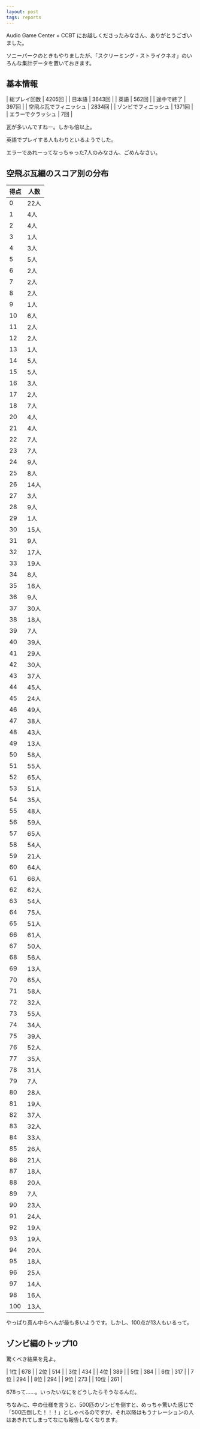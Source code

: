 ```yaml
---
layout: post
tags: reports
---
```


Audio Game Center + CCBT にお越しくださったみなさん、ありがとうございました。

ソニーパークのときもやりましたが、「スクリーミング・ストライクネオ」のいろんな集計データを置いておきます。

## 基本情報

| 総プレイ回数 | 4205回 |
| 日本語 | 3643回 |
| 英語 | 562回 |
| 途中で終了 | 397回 |
| 空飛ぶ瓦でフィニッシュ | 2834回 |
| ゾンビでフィニッシュ | 1371回 | 
| エラーでクラッシュ | 7回 | 

瓦が多いんですねー。しかも倍以上。

英語でプレイする人もわりといるようでした。

エラーであれーってなっちゃった7人のみなさん、ごめんなさい。

## 空飛ぶ瓦編のスコア別の分布

| 得点 | 人数 |
| --- | --- |
| 0 | 22人 |
| 1 | 4人 |
| 2 | 4人 |
| 3 | 1人 |
| 4 | 3人 |
| 5 | 5人 |
| 6 | 2人 |
| 7 | 2人 |
| 8 | 2人 |
| 9 | 1人 |
| 10 |6人 |
| 11 | 2人 |
| 12 | 2人 |
| 13 | 1人 |
| 14 | 5人 |
| 15 | 5人 |
| 16 | 3人 |
| 17 | 2人 |
| 18 | 7人 |
| 20 | 4人 |
| 21 | 4人 |
| 22 | 7人 |
| 23 | 7人 |
| 24 | 9人 |
| 25 | 8人 |
| 26 | 14人 |
| 27 | 3人 |
| 28 | 9人 |
| 29 | 1人 |
| 30 | 15人 |
| 31 | 9人 |
| 32 | 17人 |
| 33 | 19人 |
| 34 | 8人 |
| 35 | 16人 |
| 36 | 9人 |
| 37 | 30人 |
| 38 | 18人 |
| 39 | 7人 |
| 40 | 39人 |
| 41 | 29人 |
| 42 | 30人 |
| 43 | 37人 |
| 44 | 45人 |
| 45 | 24人 |
| 46 | 49人 |
| 47 | 38人 |
| 48 | 43人 |
| 49 | 13人 |
| 50 | 58人 |
| 51 | 55人 |
| 52 | 65人 |
| 53 | 51人 |
| 54 | 35人 |
| 55 | 48人 |
| 56 | 59人 |
| 57 | 65人 |
| 58 | 54人 |
| 59 | 21人 |
| 60 | 64人 |
| 61 | 66人 |
| 62 | 62人 |
| 63 | 54人 |
| 64 | 75人 |
| 65 | 51人 |
| 66 | 61人 |
| 67 | 50人 |
| 68 | 56人 |
| 69 | 13人 |
| 70 | 65人 |
| 71 | 58人 |
| 72 | 32人 |
| 73 | 55人 |
| 74 | 34人 |
| 75 | 39人 |
| 76 | 52人 |
| 77 | 35人 |
| 78 | 31人 |
| 79 | 7人 |
| 80 | 28人 |
| 81 | 19人 |
| 82 | 37人 |
| 83 | 32人 |
| 84 | 33人 |
| 85 | 26人 |
| 86 | 21人 |
| 87 | 18人 |
| 88 | 20人 |
| 89 | 7人 |
| 90 | 23人 |
| 91 | 24人 |
| 92 | 19人 |
| 93 | 19人 |
| 94 | 20人 |
| 95 | 18人 |
| 96 | 25人 |
| 97 | 14人 |
| 98 | 16人 |
| 100 | 13人 |

やっぱり真ん中らへんが最も多いようです。しかし、100点が13人もいるって。

## ゾンビ編のトップ10

驚くべき結果を見よ。

| 1位 | 678 |
| 2位 | 514 |
| 3位 | 434 |
| 4位 | 389 |
| 5位 | 384 |
| 6位 | 317 |
| 7位 | 294 |
| 8位 | 294 |
| 9位 | 273 |
| 10位 | 261 |

678って……。いったいなにをどうしたらそうなるんだ。

ちなみに、中の仕様を言うと、500匹のゾンビを倒すと、めっちゃ驚いた感じで「500匹倒した！！！」としゃべるのですが、それ以降はもうナレーションの人はあきれてしまってなにも報告しなくなります。
